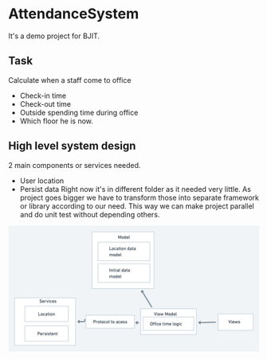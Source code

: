 # AttendanceSystem
It's a demo project for BJIT.

## Task
Calculate when a staff come to office
 - Check-in time
 - Check-out time
 - Outside spending time during office
 - Which floor he is now.
 
 ## High level system design
 2 main components or services needed.
 - User location
 - Persist data
Right now it's in different folder as it needed very little. As project goes bigger we have to 
transform those into separate framework or library according to our need. This way we can make 
project parallel and do unit test without depending others.

![This is an image of high level system design](https://github.com/Rumy-hasan/AttendanceSystem/blob/main/AttendanceSystem/System%20Asset/systemdesign.png)
